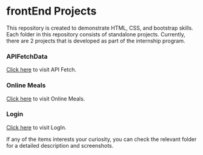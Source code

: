 # frontEnd Projects

This repository is created to demonstrate HTML, CSS, and bootstrap skills. Each folder in this repository consists of standalone projects.
Currently, there are 2 projects that is developed as part of the internship program.

### APIFetchData
[Click here](https://lavanya-sathya.github.io/frontEnd/APIFetchData/) to visit API Fetch.

### Online Meals 
[Click here](https://lavanya-sathya.github.io/frontEnd/OnlineMeals/) to visit Online Meals.

### Login 
[Click here](https://lavanya-sathya.github.io/frontEnd/logIn/) to visit LogIn.






If any of the items interests your curiosity, you can check the relevant folder for a detailed description and screenshots.
